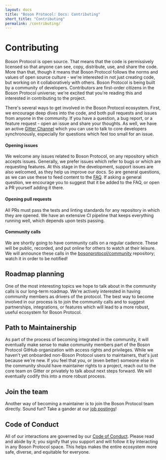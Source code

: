 ```yaml
---
layout: docs
title: "Boson Protocol: Docs: Contributing"
short_title: "Contributing"
permalink: /contributing/
---
```

# Contributing

Boson Protocol is open source.
That means that the code is permissively licensed so that anyone can see, copy, distribute, use, and share the code.
More than that, though it means that Boson Protocol follows the norms and values of open source culture - we're interested in not just creating code, but working on it collaboratively with others.
Boson Protocol is being built by a community of developers.
Contributors are first-order citizens in the Boson Protocol universe;
we're excited that you're reading this and interested in contributing to the project.

There's several ways to get involved in the Boson Protocol ecosystem.
First, we encourage deep dives into the code, and both pull requests and issues from anyone in the community.
If you have a question, a bug report, or a feature request - open an issue and share your thoughts.
As well, we have an active [Gitter Channel](TK) which you can use to talk to core developers synchronously, especially for questions which feel too small for an issue.

#### Opening issues

We welcome any issues related to Boson Protocol, on any repository which accepts issues. Generally, we prefer issues which refer to bugs or which are requesting features. At this stage in the development, support issues are also welcomed, as they help us improve our docs. So are general questions, as we can use these to feed content to the [FAQ](/faqs.md). If asking a general question, we encourage you to suggest that it be added to the FAQ, or open a PR yourself adding it there.

#### Opening pull requests

All PRs must pass the tests and linting standards for any repository in which they are opened. We have an extensive CI pipeline that keeps everything running well, which depends upon tests passing.

#### Community calls

We are shortly going to have community calls on a regular cadence. These will be public, recorded, and put online for others to watch at their leisure. We will announce these calls in the [bosonprotocol/community](https://github.com/bosonprotocol/community) repository; watch it in order to be notified!

## Roadmap planning

One of the most interesting topics we hope to talk about in the community calls is our long-term roadmap. We're actively interested in having community members as drivers of the protocol. The best way to become involved in our process is to join the community calls and to suggest partnerships, integrations, or features which will lead to a more robust, useful ecosystem for Boson Protocol.

## Path to Maintainership

As part of the process of becoming integrated in the community, it will eventually make sense to make community members part of the Boson Protocol GitHub organization with access rights and privileges. While we haven't yet onboarded non-Boson Protocol users to maintainers, that's just because we're new. If you feel that you, or (even better) someone else in the community should have maintainer rights to a project, reach out to the core team on Gitter or privately to talk about next steps forward. We will eventually codify this into a more robust process.

## Join the team

Another way of becoming a maintainer is to join the Boson Protocol team directly. Sound fun? Take a gander at our [job postings](https://github.com/bosonprotocol/jobs)!

## Code of Conduct

All of our interactions are governed by our [Code of Conduct](https://github.com/bosonprotocol/community/blob/main/CODE_OF_CONDUCT.md). Please read and abide by it; you signify that you support and will follow it by interacting in any Boson Protocol space. This helps makes the entire ecosystem more safe, diverse, and equitable for everyone.
